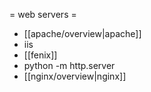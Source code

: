 = web servers =

* [[apache/overview|apache]]
* iis
* [[fenix]]
* python -m http.server
* [[nginx/overview|nginx]]
